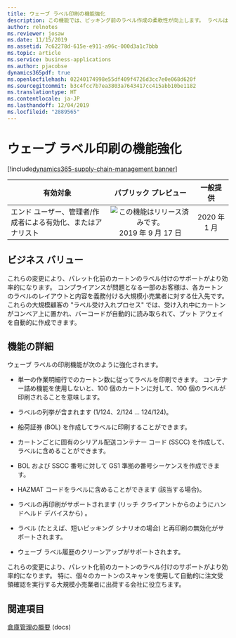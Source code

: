 ```yaml
---
title: ウェーブ ラベル印刷の機能強化
description: この機能では、ピッキング前のラベル作成の柔軟性が向上します。 ラベルはウェーブ プロセス中に作成されます。 ラベルとレイアウトの定義によって機能が拡充されます。
author: relnotes
ms.reviewer: josaw
ms.date: 11/15/2019
ms.assetid: 7c62278d-615e-e911-a96c-000d3a1c7bbb
ms.topic: article
ms.service: business-applications
ms.author: pjacobse
dynamics365pdf: true
ms.openlocfilehash: 02240174998e55df409f4726d3cc7e0e068d620f
ms.sourcegitcommit: b3c4fcc7b7ea3803a7643417cc415abb10be1182
ms.translationtype: HT
ms.contentlocale: ja-JP
ms.lasthandoff: 12/04/2019
ms.locfileid: "2889565"
---
```

# <a name="wave-label-printing-enhancements"></a>ウェーブ ラベル印刷の機能強化
[!include[dynamics365-supply-chain-management banner](../includes/dynamics365-supply-chain-management.md)]

| 有効対象    |  パブリック プレビュー | 一般提供 | 
| ---------- | :----------: |:----------: |
|エンド ユーザー、管理者/作成者による有効化、またはアナリスト|![この機能はリリース済みです。](/dynamics365-release-plan/media/green-checkmark.png "この機能はリリース済みです。") 2019 年 9 月 17 日| 2020 年 1 月|


## <a name="business-value"></a>ビジネス バリュー
<!-- bv start -->
これらの変更により、パレット化前のカートンのラベル付けのサポートがより効率的になります。 コンプライアンスが問題となる一部のお客様は、各カートンのラベルのレイアウトと内容を義務付ける大規模小売業者に対する仕入先です。 これらの大規模顧客の "ラベル受け入れプロセス" では、受け入れ中にカートンがコンベア上に置かれ、バーコードが自動的に読み取られて、プット アウェイを自動的に作成できます。
<!-- bv end -->



## <a name="feature-details"></a>機能の詳細
<!--feature detail start -->
ウェーブ ラベルの印刷機能が次のように強化されます。

-  単一の作業明細行でのカートン数に従ってラベルを印刷できます。 コンテナー詰め機能を使用しないと、100 個のカートンに対して、100 個のラベルが印刷されることを意味します。

- ラベルの列挙が含まれます (1/124、2/124 … 124/124)。

- 船荷証券 (BOL) を作成してラベルに印刷することができます。

- カートンごとに固有のシリアル配送コンテナー コード (SSCC) を作成して、ラベルに含めることができます。

- BOL および SSCC 番号に対して GS1 準拠の番号シーケンスを作成できます。

- HAZMAT コードをラベルに含めることができます (該当する場合)。

- ラベルの再印刷がサポートされます (リッチ クライアントからのようにハンドヘルド デバイスから) 。

- ラベル (たとえば、短いピッキング シナリオの場合) と再印刷の無効化がサポートされます。

- ウェーブ ラベル履歴のクリーンアップがサポートされます。 

これらの変更により、パレット化前のカートンのラベル付けのサポートがより効率的になります。 特に、個々のカートンのスキャンを使用して自動的に注文受領確認を実行する大規模小売業者に出荷する会社に役立ちます。
<!--feature detail end -->










## <a name="see-also"></a>関連項目

[倉庫管理の概要](https://docs.microsoft.com/dynamics365/unified-operations/supply-chain/warehousing/warehouse-management-overview) (docs)
